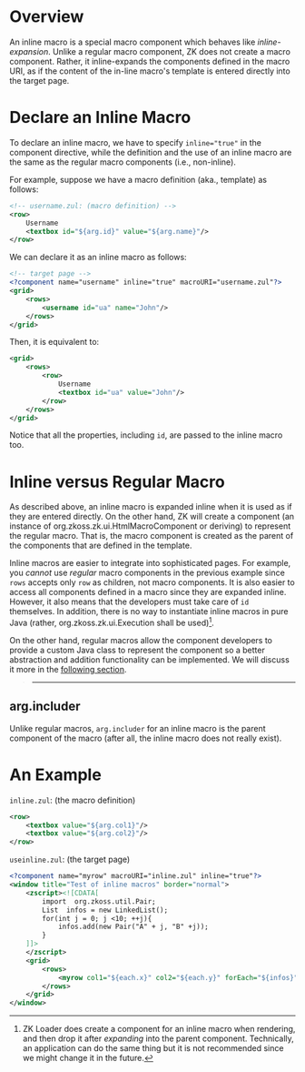 

# Overview

An inline macro is a special macro component which behaves like
*inline-expansion*. Unlike a regular macro component, ZK does not create
a macro component. Rather, it inline-expands the components defined in
the macro URI, as if the content of the in-line macro's template is
entered directly into the target page.

# Declare an Inline Macro

To declare an inline macro, we have to specify `inline="true"` in the
component directive, while the definition and the use of an inline macro
are the same as the regular macro components (i.e., non-inline).

For example, suppose we have a macro definition (aka., template) as
follows:

```xml
<!-- username.zul: (macro definition) -->
<row>
    Username
    <textbox id="${arg.id}" value="${arg.name}"/>
</row>
```

We can declare it as an inline macro as follows:

```xml
<!-- target page -->
<?component name="username" inline="true" macroURI="username.zul"?>
<grid>
    <rows>
        <username id="ua" name="John"/>
    </rows>
</grid>
```

Then, it is equivalent to:

```xml
<grid>
    <rows>
        <row>
            Username
            <textbox id="ua" value="John"/>
        </row>
    </rows>
</grid>
```

Notice that all the properties, including `id`, are passed to the inline
macro too.

# Inline versus Regular Macro

As described above, an inline macro is expanded inline when it is used
as if they are entered directly. On the other hand, ZK will create a
component (an instance of
<javadoc>org.zkoss.zk.ui.HtmlMacroComponent</javadoc> or deriving) to
represent the regular macro. That is, the macro component is created as
the parent of the components that are defined in the template.

Inline macros are easier to integrate into sophisticated pages. For
example, you *cannot* use *regular* macro components in the previous
example since `rows` accepts only `row` as children, not macro
components. It is also easier to access all components defined in a
macro since they are expanded inline. However, it also means that the
developers must take care of `id` themselves. In addition, there is no
way to instantiate inline macros in pure Java (rather,
<javadoc method="createComponents(java.lang.String, org.zkoss.zk.ui.Component, java.util.Map)">org.zkoss.zk.ui.Execution</javadoc>
shall be used)[^1].

On the other hand, regular macros allow the component developers to
provide a custom Java class to represent the component so a better
abstraction and addition functionality can be implemented. We will
discuss it more in the [following section]({{site.baseurl}}/zk_dev_ref/ui_composing/macro_component/implement_custom_java_class).

> ------------------------------------------------------------------------
>
> <references/>

## arg.includer

Unlike regular macros, `arg.includer` for an inline macro is the parent
component of the macro (after all, the inline macro does not really
exist).

# An Example

`inline.zul`: (the macro definition)

```xml
<row>
    <textbox value="${arg.col1}"/>
    <textbox value="${arg.col2}"/>
</row>
```

`useinline.zul`: (the target page)

```xml
<?component name="myrow" macroURI="inline.zul" inline="true"?>
<window title="Test of inline macros" border="normal">
    <zscript><![CDATA[
        import  org.zkoss.util.Pair;
        List  infos = new LinkedList();
        for(int j = 0; j <10; ++j){
            infos.add(new Pair("A" + j, "B" +j));
        }
    ]]>
    </zscript>
    <grid>
        <rows>
            <myrow col1="${each.x}" col2="${each.y}" forEach="${infos}"/>
        </rows>
    </grid>
</window>
```

[^1]: ZK Loader does create a component for an inline macro when
    rendering, and then drop it after *expanding* into the parent
    component. Technically, an application can do the same thing but it
    is not recommended since we might change it in the future.

